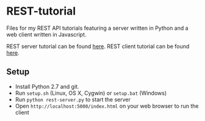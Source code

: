 REST-tutorial
=============

Files for my REST API tutorials featuring a server written in Python and a web client written in Javascript.

REST server tutorial can be found [here](http://blog.miguelgrinberg.com/post/designing-a-restful-api-with-python-and-flask).
REST client tutorial can be found [here](http://blog.miguelgrinberg.com/post/writing-a-javascript-rest-client).

Setup
-----

- Install Python 2.7 and git.
- Run `setup.sh` (Linux, OS X, Cygwin) or `setup.bat` (Windows)
- Run `python rest-server.py` to start the server
- Open `http://localhost:5000/index.html` on your web browser to run the client


